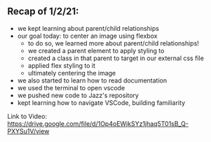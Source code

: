 ## Recap of 1/2/21:
- we kept learning about parent/child relationships
- our goal today: to center an image using flexbox
    - to do so, we learned more about parent/child relationships!
    - we created a parent element to apply styling to
    - created a class in that parent to target in our external css file
    - applied flex styling to it
    - ultimately centering the image
- we also started to learn how to read documentation
- we used the terminal to open vscode
- we pushed new code to Jazz's repository
- kept learning how to navigate VSCode, building familiarity

Link to Video: https://drive.google.com/file/d/1Op4oEWjkSYz1jhaq5T01sB_Q-PXYSu1V/view